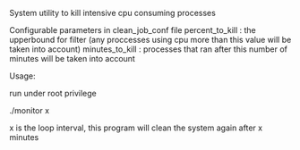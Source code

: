System utility to kill intensive cpu consuming processes

Configurable parameters in clean_job_conf file 
	percent_to_kill : the upperbound for filter (any proccesses using cpu more than this value will be taken into account)
	minutes_to_kill : processes that ran after this number of minutes will be taken into account

Usage:

run under root privilege

./monitor x

x is the loop interval, this program will clean the system again after x minutes

	
